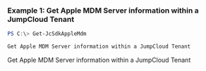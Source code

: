 ### Example 1: Get Apple MDM Server information within a JumpCloud Tenant
```powershell
PS C:\> Get-JcSdkAppleMdm

Get Apple MDM Server information within a JumpCloud Tenant
```

Get Apple MDM Server information within a JumpCloud Tenant